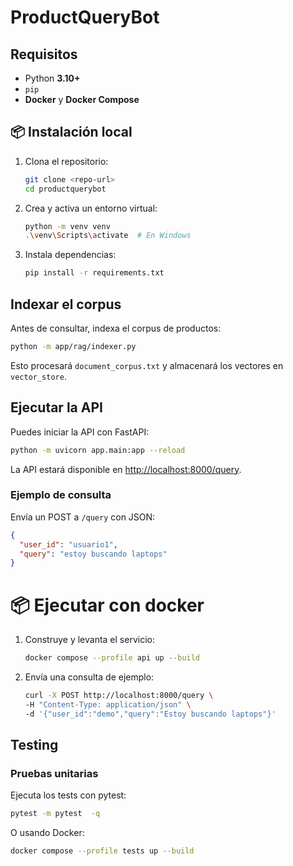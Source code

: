 # ProductQueryBot

## Requisitos
- Python **3.10+**
- `pip`
- **Docker** y **Docker Compose**

## 📦 Instalación local

1. Clona el repositorio:
   ```sh
   git clone <repo-url>
   cd productquerybot
	```
2. Crea y activa un entorno virtual:
	```sh
	python -m venv venv
	.\venv\Scripts\activate  # En Windows
	```
3. Instala dependencias:
	```sh
	pip install -r requirements.txt
	```

## Indexar el corpus
Antes de consultar, indexa el corpus de productos:
```sh
python -m app/rag/indexer.py
```
Esto procesará `document_corpus.txt` y almacenará los vectores en `vector_store`.

## Ejecutar la API
Puedes iniciar la API con FastAPI:
```sh
python -m uvicorn app.main:app --reload
```
La API estará disponible en [http://localhost:8000/query](http://localhost:8000/query).

### Ejemplo de consulta
Envía un POST a `/query` con JSON:
```json
{
  "user_id": "usuario1",
  "query": "estoy buscando laptops"
}
```

# 📦 Ejecutar con docker

1. Construye y levanta el servicio:
	```sh
	docker compose --profile api up --build
	```
2. Envía una consulta de ejemplo:
	```sh
	curl -X POST http://localhost:8000/query \
    -H "Content-Type: application/json" \
    -d '{"user_id":"demo","query":"Estoy buscando laptops"}'
	```




## Testing
### Pruebas unitarias
Ejecuta los tests con pytest:
```sh
pytest -m pytest  -q
```
O usando Docker:
```sh
docker compose --profile tests up --build
```


